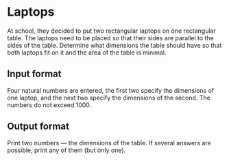 # Laptops
At school, they decided to put two rectangular laptops on one rectangular table. The 
laptops need to be placed so that their sides are parallel to the sides of the 
table. Determine what dimensions the table should have so that both laptops fit on 
it and the area of ​​the table is minimal.

## Input format

Four natural numbers are entered, the first two specify the dimensions of one 
laptop, and the next two specify the dimensions of the second. The numbers do not 
exceed 1000.

## Output format
Print two numbers — the dimensions of the table. If several answers are possible, 
print any of them (but only one).

